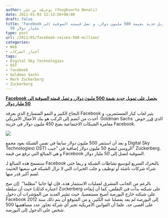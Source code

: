 ```yaml
---
author: يوغرطة بن علي (Youghourta Benali)
date: 2011-01-03 12:13:56+00:00
draft: false
title: 'Facebook يحصل على تمويل جديد بقيمة 500 مليون دولار، و تصل قيمته السوقية إلى
  50 مليار دولار '
type: post
url: /2011/01/facebook-raises-500-million/
categories:
- Web
- أخبار الشركات
tags:
- Digital Sky Technologies
- DST
- facebook
- Goldman Sachs
- Mark Zuckerberg
- Zuckerberg
---
```


**[Facebook يحصل على تمويل جديد بقيمة 500 مليون دولار، و تصل قيمته السوقية إلى 50 مليار دولار](http://www.it-scoop.com/2011/01/facebook-raises-500-million)**




النجاح الكبير و النمو المتسارع الذي يعرفه Facebook يثير لعاب كبار المستثمرين، و أحدث من انضم إلى الركب هو بنك الأعمال الأمريكي  Goldman Sachs  الذي [قرر](http://mashable.com/2011/01/03/facebook-raises-500-million-now-worth-50-billion-report/) خوض مغامرة الشبكات الاجتماعية بضخ 450 مليون دولار في خزينة Facebook.




[![](http://www.it-scoop.com/wp-content/uploads/2011/01/facebook-money.jpg)
](http://www.it-scoop.com/2011/01/facebook-raises-500-million)


و بعد أن استثمر 500 مليون دولار سابقا في نفس الشبكة يعود مجمع Digital Sky Technologies) DST) الروسي ليضخ 50 مليون دولار إضافية في "جيب" Zuckerberg. و هي المبالغ التي ترفع من قيمة Facebook السوقية لتصل إلى 50 مليار دولار.

ستسمح هذه المبالغ لـ Facebook بالتحرك السريع لتوسيع نشاطات الشبكة و ربما حتى شراء شركات ناشئة أو توظيف و جلب الخبرات التي لا تزال الشبكة في سعيها الحثيث لضم أكبر قدر منها.

بالرغم من الجانب المشرق لعمليات الاستثمار هذه، فإن لها جانبا "مظلما"  (إن صح اعتباره كذلك) حيث أن سلطة Zuckerberg على شبكته بدأت في التقلص، كما أن إبقاءه على شبكته خارج البورصة أصبح مستعصيا، حيث تشير العديد من المؤشرات أن دخول Facebook إلى البورصة لم يعد يفصلنا عنه الكثير، و من المتوقع أن يتم ذلك سنة 2012 على أقصى حد، علما أن القوانين الأمريكية تجبر أي شركة تجاوز عدد مساهميها 500 شخص على الدخول إلى البورصة.
